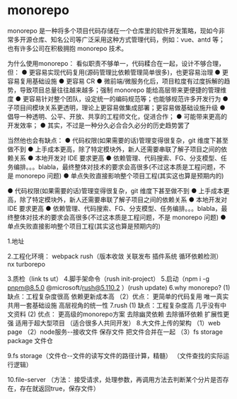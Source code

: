 # monorepo
monorepo 是一种将多个项目代码存储在一个仓库里的软件开发策略，现如今非常多开源仓库、知名公司等广泛采用这种方式管理代码，例如：vue、antd 等；也有许多公司在积极拥抱 monorepo 技术。

为什么使用monorepo：
看似职责不够单一，代码糅合在一起，设计不够合理，但：
● 更容易实现代码复用(源码管理比依赖管理简单很多)，也更容易治理
● 更容易复用基础设施
● 更容易 CR
● 微前端/微服务化后，项目粒度有过度拆解的趋势，导致项目总量往往越来越多；强制 monorepo 能给高层带来更便捷的管理维度
● 更容易针对整个团队，设定统一的编码规范等；也能够规范许多开发行为
● 子项目间模块关系更透明，理论上更容易做集成部署；更容易做基础设施升级
● 倡导一种透明、公平、开放、共享的工程师文化，促进合作；
● 可能带来更高的开发效率；
● 其实，不过是一种分久必合合久必分的历史趋势罢了

当然他也会有缺点：
● 代码权限(如果需要的话)管理变得很复杂，git 维度下甚至做不到
● 上手成本更高，除了特定模块外，新人还需要串联了解子项目之间的依赖关系
● 本地开发对 IDE 要求更高
● 依赖管理、代码搜索、FG、分支模型、任务编排。。。blabla，最终整体对技术的要求会高很多(不过这本质是工程问题，不是 monorepo 问题)
● 单点失败直接影响整个项目工程(其实这也算是预期内的)

● 代码权限(如果需要的话)管理变得很复杂，git 维度下甚至做不到
● 上手成本更高，除了特定模块外，新人还需要串联了解子项目之间的依赖关系
● 本地开发对 IDE 要求更高
● 依赖管理、代码搜索、FG、分支模型、任务编排。。。blabla，最终整体对技术的要求会高很多(不过这本质是工程问题，不是 monorepo 问题)
● 单点失败直接影响整个项目工程(其实这也算是预期内的)

1.地址

2.工程化环境：
webpack
rush（版本收敛 关联发布 插件系统 循环依赖检测）
nx
turborepo

3.质检（link ts ut）
4.脚手架命令（rush init-project）
5.启动（npm i -g pnpm@8.5.0 @microsoft/rush@5.110.2 ）(rush update)
6.why monorepo? 
 (1)缺点：工程复杂度很高 依赖更新成本高
（2）优点： 更简单的代码复用 唯一真实 共用一套基础设施 高层视角的统一性
7.rush
 (1) 缺点：工程复杂度高  几乎没有中文资料
 (2) 优点： 更高级的monorepo方案 去除幽灵依赖  去除循环依赖  扩展性更强  适用于超大型项目 （适合很多人共同开发）
 8.大文件上传的架构
 （1）web page
 （2）node服务--接收文件 保存文件  把文件合并在一起
 （3）fs storage package 文件仓
 
 9.fs storage（文件仓--文件的读写文件的路径计算，精髓）
 （文件查找的实际运行逻辑）

 10.file-server
  （方法： 接受请求，处理参数，再调用方法去判断某个分片是否存在，存在就返回true，保存文件）
  